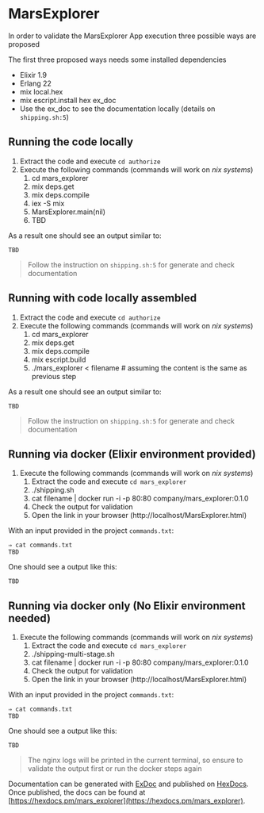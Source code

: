 # MarsExplorer

In order to validate the MarsExplorer App execution three possible ways are proposed

The first three proposed ways needs some installed dependencies
* Elixir 1.9
* Erlang 22
* mix local.hex
* mix escript.install hex ex_doc
* Use the ex_doc to see the documentation locally (details on `shipping.sh:5`)

## Running the code locally

1. Extract the code and execute `cd authorize`
1. Execute the following commands (commands will work on *nix systems*)
    1. cd mars_explorer
    1. mix deps.get
    1. mix deps.compile
    1. iex -S mix
    1. MarsExplorer.main(nil)
    1. TBD 

As a result one should see an output similar to:

```
TBD
```

> Follow the instruction on `shipping.sh:5` for generate and check documentation

## Running with code locally assembled

1. Extract the code and execute `cd authorize`
1. Execute the following commands (commands will work on *nix systems*)
    1. cd mars_explorer
    1. mix deps.get
    1. mix deps.compile
    1. mix escript.build
    1. ./mars_explorer < filename # assuming the content is the same as previous step

As a result one should see an output similar to:

```
TBD
```

> Follow the instruction on `shipping.sh:5` for generate and check documentation

## Running via docker (Elixir environment provided)

1. Execute the following commands (commands will work on *nix systems*)
    1. Extract the code and execute `cd mars_explorer`
    1. ./shipping.sh 
    1. cat filename | docker run -i -p 80:80 company/mars_explorer:0.1.0
    1. Check the output for validation
    1. Open the link in your browser (http://localhost/MarsExplorer.html)

With an input provided in the project `commands.txt`:

```
⇒ cat commands.txt
TBD
```

One should see a output like this:

```
TBD
```

## Running via docker only (No Elixir environment needed)

1. Execute the following commands (commands will work on *nix systems*)
    1. Extract the code and execute `cd mars_explorer`
    1. ./shipping-multi-stage.sh 
    1. cat filename | docker run -i -p 80:80 company/mars_explorer:0.1.0
    1. Check the output for validation
    1. Open the link in your browser (http://localhost/MarsExplorer.html)

With an input provided in the project `commands.txt`:

```
⇒ cat commands.txt
TBD
```

One should see a output like this:

```
TBD
```

> The nginx logs will be printed in the current terminal, so ensure to validate the output first or run the docker steps again

Documentation can be generated with [ExDoc](https://github.com/elixir-lang/ex_doc)
and published on [HexDocs](https://hexdocs.pm). Once published, the docs can
be found at [https://hexdocs.pm/mars_explorer](https://hexdocs.pm/mars_explorer).

